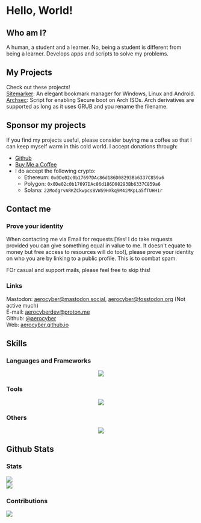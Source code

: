 # Hello, World!

## Who am I?

A human, a student and a learner. No, being a student is different from being a learner. Develops apps and scripts to solve my problems.

## My Projects

Check out these projects! <br/>
[Sitemarker](https://github.com/aerocyber/sitemarker): An elegant bookmark manager for Windows, Linux and Android. <br/>
[Archsec](https://github.com/aerocyber/ArchSec): Script for enabling Secure boot on Arch ISOs. Arch derivatives are supported as long as it uses GRUB and you rename the filename.

## Sponsor my projects

If you find my projects useful, please consider buying me a coffee so that I can keep myself warm in this cold world. I accept donations through:

- [Github](https://github.com/sponsors/aerocyber)
- [Buy Me a Coffee](https://buymeacoffee.com/aerocyber)
-  I do accept the following crypto:
	- Ethereum: `0x0De02c0b17697DAc86d186D08293Bb6337C859a6`
 	- Polygon:  `0x0De02c0b17697DAc86d186D08293Bb6337C859a6`
  	- Solana:  `22ModgrvARKZCkwpcs8VWS9HXkq9M4iMKpLa5fTUHH1r`

## Contact me

### Prove your identity
When contacting me via Email for requests [Yes! I do take requests provided you can give something equal in value to me. It doesn't equate to money but free access to resources will do too!], please prove your identity on who you are by linking to a public profile. This is to combat spam.

FOr casual and support mails, please feel free to skip this!

### Links
Mastodon: [aerocyber@mastodon.social](https://mastodon.social/@aerocyber@mastodon.social), [aerocyber@fosstodon.org](https://mastodon.social/@aerocyber@fosstodon.org) (Not active much) <br/>
E-mail: [aerocyberdev@proton.me](mailto:aerocyberdev@proton.me) <br/>
Github: [@aerocyber](https://github.com/aerocyber) <br/>
Web: [aerocyber.github.io](https://aerocyber.github.io) <br/>


## Skills

### Languages and Frameworks
<div align="center">
	<img src="https://go-skill-icons.vercel.app/api/icons?i=js,html,css,py,dart,flutter,c,java,lua,md,ts,bash,flask,react,bulma,gtk,kotlin,latex"/>
</div>

### Tools
<div align="center">
	<img src="https://go-skill-icons.vercel.app/api/icons?i=git,docker,firebase,mysql,sqlite,androidstudio,nodejs,npm,qt,github,githubactions,gitlab,anaconda"/>
</div>

### Others
<div align="center">
	<img src="https://go-skill-icons.vercel.app/api/icons?i=inkscape,arch,kali,kde,linux,ubuntu,windows"/>
	<br/>
</div>

## Github Stats

### Stats

[![](https://github-readme-stats.vercel.app/api?username=aerocyber&theme=radical&hide_border=false&include_all_commits=true&count_private=true)](#Stats)<br/>
[![](https://github-readme-stats.vercel.app/api/top-langs/?username=aerocyber&theme=radical&hide_border=false&include_all_commits=true&count_private=true&layout=compact)](#Stats)<br/>

### Contributions

[![](https://github-contributor-stats.vercel.app/api?username=aerocyber&limit=5&theme=monokai&combine_all_yearly_contributions=true)](#Contributions)

<!--
Testing code below
-->
<script src="./script.js"></script>
